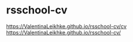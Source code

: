 # rsschool-cv

https://ValentinaLeikhke.github.io/rsschool-cv/cv
https://ValentinaLeikhke.github.io/rsschool-cv/
